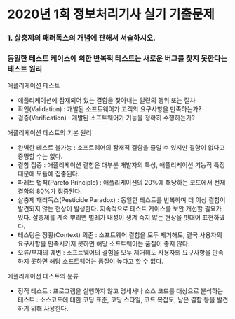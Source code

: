 # 2020년 1회 정보처리기사 실기 기출문제

### 1. 살충제의 패러독스의 개념에 관해서 서술하시오.  

### 동일한 테스트 케이스에 의한 반복적 테스트는 새로운 버그를 찾지 못한다는 테스트 원리

애플리케이션 테스트  
- 애플리케이션에 잠재되어 있는 결함을 찾아내는 일련의 행위 또는 절차  
- 확인(Validation) : 개발된 소프트웨어가 고객의 요구사항을 만족하는가?
- 검증(Verification) : 개발된 소프트웨어가 기능을 정확히 수행하는가?

애플리케이션 데스트의 기본 원리
- 완벽한 테스트 불가능 : 소프트웨어의 잠재적 결함을 줄일 수 있지만 결함이 없다고 증명할 수는 없다.
- 결함 집중 : 애플리케이션 결함은 대부분 개발자의 특성, 애플리케이션 기능적 특징 때문에 모듈에 집중된다.
- 파레토 법칙(Pareto Principle) : 애플리케이션의 20%에 해당하는 코드에서 전체 결함의 80%가 집중된다.
- 살충제 패러독스(Pesticide Paradox) : 동일한 테스트를 반복하며 더 이상 결함이 발견되지 않는 현상이 발생한다. 지속적으로 테스트 게이스를 보안 개선할 필요가 있다. 살충제를 계속 뿌리면 벌레가 내성이 생겨 죽지 않는 현상을 빗대어 표현하였다.
- 테스팅은 정황(Context) 의존 : 소프트웨어 결함을 모두 제거해도, 결국 사용자의 요구사항을 만족시키지 못하면 해당 소프트웨어는 품질이 좋지 않다.
- 오류/부재의 궤변 : 소프트웨어의 결험을 모두 제거해도 사용자의 요구사항을 만족하지 못하면 해당 소프트웨어는 품질이 높다고 할 수 없다.

애플리케이션 테스트의 분류
- 정적 테스트
: 프로그램을 실행하지 않고 명세서나 소스 코드를 대상으로 분석하는 테스트
: 소스코드에 대한 코딩 표준, 코딩 스타일, 코드 복잡도, 남은 결함 등을 발견하기 위해 사용한다.
